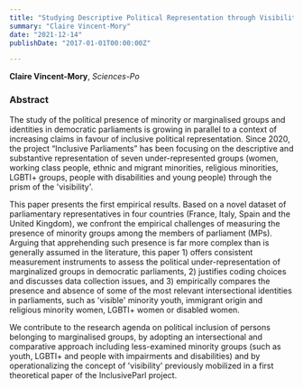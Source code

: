 ```yaml
---
title: "Studying Descriptive Political Representation through Visibility? A Contribution to Comparative Empirical Research"
summary: "Claire Vincent-Mory"
date: "2021-12-14"
publishDate: "2017-01-01T00:00:00Z"

---
```


**Claire Vincent-Mory**, *Sciences-Po*

### Abstract

The study of the political presence of minority or marginalised groups and identities in democratic parliaments is growing in parallel to a context of increasing claims in favour of inclusive political representation. Since 2020, the project “Inclusive Parliaments” has been focusing on the descriptive and substantive representation of seven under-represented groups (women, working class people, ethnic and migrant minorities, religious minorities, LGBTI+ groups, people with disabilities and young people) through the prism of the 'visibility'. 

This paper presents the first empirical results. Based on a novel dataset of parliamentary representatives in four countries (France, Italy, Spain and the United Kingdom), we confront the empirical challenges of measuring the presence of minority groups among the members of parliament (MPs). Arguing that apprehending such presence is far more complex than is generally assumed in the literature, this paper 1) offers consistent measurement instruments to assess the political under-representation of marginalized groups in democratic parliaments, 2) justifies coding choices and discusses data collection issues, and 3) empirically compares the presence and absence of some of the most relevant intersectional identities in parliaments, such as  'visible' minority youth, immigrant origin and religious minority women, LGBTI+ women or disabled women.

We contribute to the research agenda on political inclusion of persons belonging to marginalised groups, by adopting an intersectional and comparative approach including less-examined minority groups (such as youth, LGBTI+ and people with impairments and disabilities) and by operationalizing the concept of 'visibility' previously mobilized in a first theoretical paper of the InclusiveParl project.
